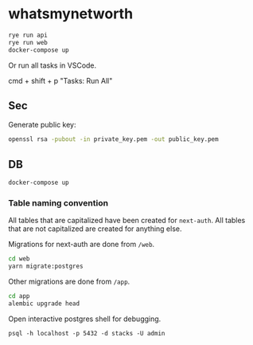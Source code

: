 # whatsmynetworth

```zsh
rye run api
rye run web
docker-compose up
```

Or run all tasks in VSCode.

cmd + shift + p
"Tasks: Run All"

## Sec

Generate public key:

```zsh
openssl rsa -pubout -in private_key.pem -out public_key.pem
```

## DB

```bash
docker-compose up
```

### Table naming convention

All tables that are capitalized have been created for `next-auth`. All tables that are not capitalized are created for anything else.

Migrations for next-auth are done from `/web`.

```bash
cd web
yarn migrate:postgres
```

Other migrations are done from `/app`.

```bash
cd app
alembic upgrade head
```

Open interactive postgres shell for debugging.

```
psql -h localhost -p 5432 -d stacks -U admin
```
